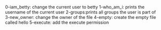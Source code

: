 0-iam_betty: change the current user to betty
1-who_am_i: prints the username of the current user
2-groups:prints all groups the user is part of
3-new_owner: change the owner of the file
4-empty: create the empty file called hello
5-execute: add the execute permission
